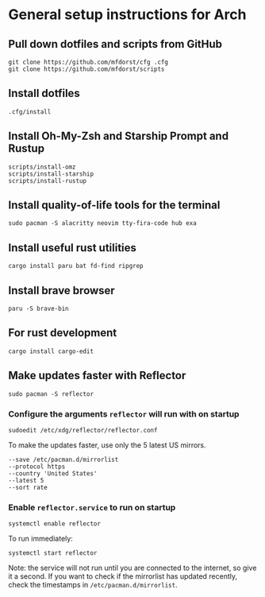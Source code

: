 # General setup instructions for Arch

## Pull down dotfiles and scripts from GitHub

```
git clone https://github.com/mfdorst/cfg .cfg
git clone https://github.com/mfdorst/scripts
```

## Install dotfiles

```
.cfg/install
```

## Install Oh-My-Zsh and Starship Prompt and Rustup

```
scripts/install-omz
scripts/install-starship
scripts/install-rustup
```

## Install quality-of-life tools for the terminal

```
sudo pacman -S alacritty neovim tty-fira-code hub exa
```

## Install useful rust utilities

```
cargo install paru bat fd-find ripgrep
```

## Install brave browser

```
paru -S brave-bin
```

## For rust development

```
cargo install cargo-edit
```

## Make updates faster with Reflector

```
sudo pacman -S reflector
```

### Configure the arguments `reflector` will run with on startup

```
sudoedit /etc/xdg/reflector/reflector.conf
```

To make the updates faster, use only the 5 latest US mirrors.

```
--save /etc/pacman.d/mirrorlist
--protocol https
--country 'United States'
--latest 5
--sort rate
```

### Enable `reflector.service` to run on startup

```
systemctl enable reflector
```

To run immediately:

```
systemctl start reflector
```

Note: the service will not run until you are connected to the internet, so give it a second. If you want to check if the mirrorlist has updated recently, check the timestamps in `/etc/pacman.d/mirrorlist`.

